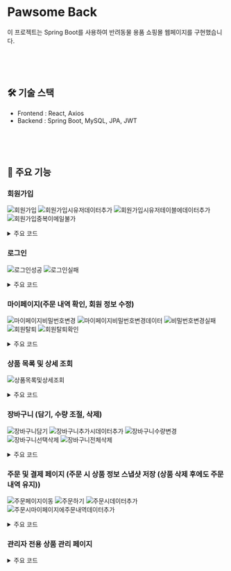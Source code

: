 #  Pawsome Back

이 프로젝트는 Spring Boot를 사용하여 반려동물 용품 쇼핑몰 웹페이지를 구현했습니다.

<br><br><br>

## 🛠 기술 스택

- Frontend : React, Axios
- Backend : Spring Boot, MySQL, JPA, JWT
  
<br><br><br>

## 🌟 주요 기능

### 회원가입

![회원가입](https://github.com/user-attachments/assets/642cafb5-36de-4c9b-a8b3-2149905386c6)
![회원가입시유저데이터추가](https://github.com/user-attachments/assets/a88189de-e15d-4ff2-a42c-39a8aab7b3b0)
![회원가입시유저테이블에데이터추가](https://github.com/user-attachments/assets/ab3c7c21-dd6e-4a85-a664-d3155242f0ed)
![회원가입중복이메일불가](https://github.com/user-attachments/assets/a1d86c17-18aa-4ede-ba38-a59962eef07e)

<details><summary>주요 코드
</summary>

```
코드입력하기
```
</details>


### 로그인
![로그인성공](https://github.com/user-attachments/assets/0bf34ce5-461b-4303-b5b6-4c2fcf249e74)
![로그인실패](https://github.com/user-attachments/assets/aa5425e0-b25d-4db6-abfd-a5b88a9b9b93)

<details><summary>주요 코드
</summary>

```
코드입력하기
```
</details>

### 마이페이지(주문 내역 확인, 회원 정보 수정)
![마이페이지비밀번호변경](https://github.com/user-attachments/assets/9f097d71-9e1f-45e1-b3ea-c2fca3bc382c)
![마이페이지비밀번호변경데이터](https://github.com/user-attachments/assets/128d3674-682d-4dfa-b8f9-6a2c45d9ce80)
![비밀번호변경실패](https://github.com/user-attachments/assets/2ce97cc8-99e9-4a87-9457-4953d088058c)
![회원탈퇴](https://github.com/user-attachments/assets/4506f2e5-596c-4dde-8703-62fbac11f750)
![회원탈퇴확인](https://github.com/user-attachments/assets/6e7320bd-754e-4a91-a9a2-e34681111cbf)

<details><summary>주요 코드
</summary>

```
코드입력하기
```
</details>


### 상품 목록 및 상세 조회
![상품목록및상세조회](https://github.com/user-attachments/assets/750908fc-e7e2-4868-af6c-04f81e0d0a95)

<details><summary>주요 코드
</summary>

```
코드입력하기
```
</details>


### 장바구니 (담기, 수량 조절, 삭제)
![장바구니담기](https://github.com/user-attachments/assets/db2c3766-4fb2-4dfc-a9de-813796aec301)
![장바구니추가시데이터추가](https://github.com/user-attachments/assets/981ea4ef-204c-4973-b88a-894027ee1124)
![장바구니수량변경](https://github.com/user-attachments/assets/91c9dcb6-508a-4be8-a338-b985db2fca61)
![장바구니선택삭제](https://github.com/user-attachments/assets/9b129a5f-71d0-455e-a35a-4f0903eb4a1a)
![장바구니전체삭제](https://github.com/user-attachments/assets/331b738e-070a-4907-901e-96eea06bb484)


<details><summary>주요 코드
</summary>

```
코드입력하기
```
</details>


### 주문 및 결제 페이지 (주문 시 상품 정보 스냅샷 저장 (상품 삭제 후에도 주문내역 유지))
![주문페이지이동](https://github.com/user-attachments/assets/6487f0c8-0534-41e3-87cf-9f41d0c63b46)
![주문하기](https://github.com/user-attachments/assets/d1c07d0c-40b3-451c-a4f6-54979d0e7db9)
![주문시데이터추가](https://github.com/user-attachments/assets/21c8f72e-ab99-43e9-8d2e-43d717093415)
![주문시마이페이지에주문내역데이터추가](https://github.com/user-attachments/assets/aa4dfeba-7a25-4a6a-99d5-9e7de91d55f3)

<details><summary>주요 코드
</summary>

```
코드입력하기
```
</details>


### 관리자 전용 상품 관리 페이지

<details><summary>주요 코드
</summary>

```
코드입력하기
```
</details>
